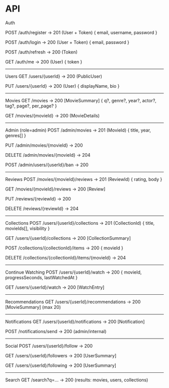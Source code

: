 # API

Auth

POST /auth/register -> 201 (User + Token)
{
    email, username, password
}

POST /auth/login -> 200 (User + Token)
{
    email, password
}

POST /auth/refresh -> 200 (Token)

GET /auth/me -> 200 (User)
{
    token
}

---

Users
GET /users/{userId} -> 200 (PublicUser)

PUT /users/{userId} -> 200 (User)
{
    displayName, bio
}

---

Movies
GET /movies -> 200 [MovieSummary]
{
    q?, genre?, year?, actor?, tag?, page?, per_page?
}

GET /movies/{movieId} -> 200 (MovieDetails)

---

Admin (role=admin)
POST /admin/movies -> 201 (MovieId)
{
    title, year, genres[]
}

PUT /admin/movies/{movieId} -> 200

DELETE /admin/movies/{movieId} -> 204

POST /admin/users/{userId}/ban -> 200

---

Reviews
POST /movies/{movieId}/reviews -> 201 (ReviewId)
{
    rating, body
}

GET /movies/{movieId}/reviews -> 200 [Review]

PUT /reviews/{reviewId} -> 200

DELETE /reviews/{reviewId} -> 204

---

Collections
POST /users/{userId}/collections -> 201 (CollectionId)
{
    title, movieIds[], visibility
}

GET /users/{userId}/collections -> 200 [CollectionSummary]

POST /collections/{collectionId}/items -> 200
{
    movieId
}

DELETE /collections/{collectionId}/items/{movieId} -> 204

---

Continue Watching
POST /users/{userId}/watch -> 200
{
    movieId, progressSeconds, lastWatchedAt
}

GET /users/{userId}/watch -> 200 [WatchEntry]

---

Recommendations
GET /users/{userId}/recommendations -> 200 [MovieSummary]
(max 20)

---

Notifications
GET /users/{userId}/notifications -> 200 [Notification]

POST /notifications/send -> 200
(admin/internal)

---

Social
POST /users/{userId}/follow -> 200

GET /users/{userId}/followers -> 200 [UserSummary]

GET /users/{userId}/following -> 200 [UserSummary]

---

Search
GET /search?q=... -> 200
(results: movies, users, collections)
